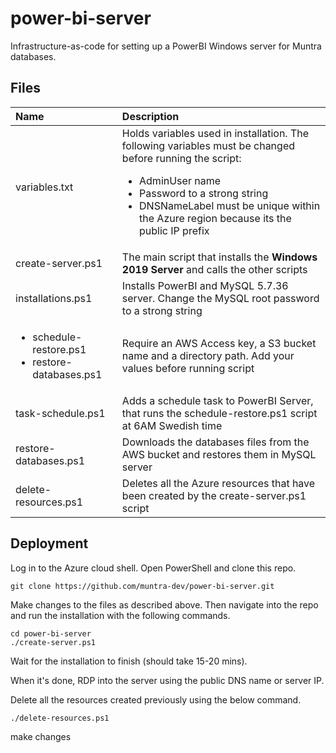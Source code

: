 # power-bi-server
Infrastructure-as-code for setting up a PowerBI Windows server for Muntra databases.

## Files
| Name | Description |
| :--- | :---------- |
| variables.txt  | Holds variables used in installation. The following variables must be changed before running the script:<ul><li>AdminUser name</li><li>Password to a strong string</li><li>DNSNameLabel must be unique within the Azure region because its the public IP prefix</li></ul> |
| create-server.ps1  | The main script that installs the **Windows 2019 Server** and calls the other scripts |
| installations.ps1  | Installs PowerBI and MySQL 5.7.36 server. Change the MySQL root password to a strong string |
| <ul><li>schedule-restore.ps1</li><li>restore-databases.ps1</li></ul> | Require an AWS Access key, a S3 bucket name and a directory path. Add your values before running script |
| task-schedule.ps1  | Adds a schedule task to PowerBI Server, that runs the schedule-restore.ps1 script at 6AM Swedish time |
| restore-databases.ps1  | Downloads the databases files from the AWS bucket and restores them in MySQL server |
| delete-resources.ps1  | Deletes all the Azure resources that have been created by the create-server.ps1 script |

## Deployment

Log in to the Azure cloud shell. Open PowerShell and clone this repo.

```
git clone https://github.com/muntra-dev/power-bi-server.git
```

Make changes to the files as described above. Then navigate into the repo and run the installation with the following commands.

```
cd power-bi-server
./create-server.ps1
```

Wait for the installation to finish (should take 15-20 mins).

When it's done, RDP into the server using the public DNS name or server IP.

Delete all the resources created previously using the below command.

```
./delete-resources.ps1

```

make changes
